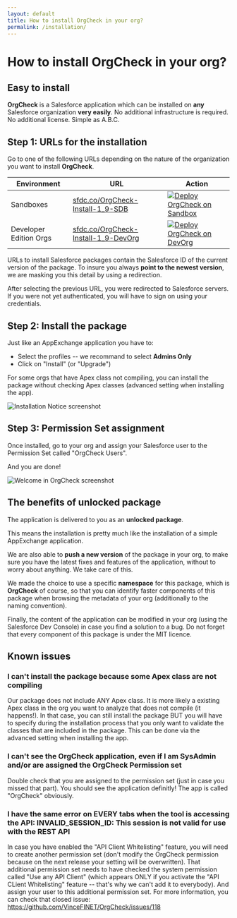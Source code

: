 ```yaml
---
layout: default
title: How to install OrgCheck in your org?
permalink: /installation/
---
```


# How to install OrgCheck in your org?


## Easy to install

**OrgCheck** is a Salesforce application which can be installed on **any** Salesforce organization **very easily**. No additional infrastructure is required. No additional license. Simple as A.B.C.


## Step 1: URLs for the installation

Go to one of the following URLs depending on the nature of the organization you want to install **OrgCheck**.

| Environment            | URL                                                                                | Action |
| ---------------------- | ---------------------------------------------------------------------------------- | ------ |
| Sandboxes              | [sfdc.co/OrgCheck-Install-1_9-SDB](https://sfdc.co/OrgCheck-Install-1_9-SDB)       | [![Deploy OrgCheck on Sandbox](../assets/pngs/Install-SDBX.png)](https://sfdc.co/OrgCheck-Install-1_9-SDB) |
| Developer Edition Orgs | [sfdc.co/OrgCheck-Install-1_9-DevOrg](https://sfdc.co/OrgCheck-Install-1_9-DevOrg) | [![Deploy OrgCheck on DevOrg](../assets/pngs/Install-DevEdition.png)](https://sfdc.co/OrgCheck-Install-1_9-DevOrg) |

URLs to install Salesforce packages contain the Salesforce ID of the current version of the package. To insure you always **point to the newest version**, we are masking you this detail by using a redirection.

After selecting the previous URL, you were redirected to Salesforce servers.
If you were not yet authenticated, you will have to sign on using your credentials.


## Step 2: Install the package

Just like an AppExchange application you have to:
- Select the profiles -- we recommand to select **Admins Only**
- Click on "Install" (or "Upgrade")

For some orgs that have Apex class not compiling, you can install the package without checking Apex classes (advanced setting when installing the app).

![Installation Notice screenshot](../images/screenshots/OrgCheck-Screenshot-Install.png)


## Step 3: Permission Set assignment

Once installed, go to your org and assign your Salesforce user to the Permission Set called "OrgCheck Users".

And you are done!

![Welcome in OrgCheck screenshot](../images/screenshots/OrgCheck-Screenshot-Home.png)


## The benefits of unlocked package

The application is delivered to you as an **unlocked package**.

This means the installation is pretty much like the installation of a simple AppExchange application.

We are also able to **push a new version** of the package in your org, to make sure you have the latest fixes and features of the application, without to worry about anything. We take care of this.

We made the choice to use a specific **namespace** for this package, which is __OrgCheck__ of course, so that you can identify faster components of this package when browsing the metadata of your org (additionally to the naming convention).

Finally, the content of the application can be modified in your org (using the Salesforce Dev Console) in case you find a solution to a bug. Do not forget that every component of this package is under the MIT licence.


## Known issues

### I can't install the package because some Apex class are not compiling
Our package does not include ANY Apex class.
It is more likely a existing Apex class in the org you want to analyze that does not compile (it happens!).
In that case, you can still install the package BUT you will have to specify during the installation process that you only want to validate the classes that are included in the package. This can be done via the advanced setting when installing the app.

### I can't see the OrgCheck application, even if I am SysAdmin and/or are assigned the OrgCheck Permission set
Double check that you are assigned to the permission set (just in case you missed that part).
You should see the application definitly!
The app is called "OrgCheck" obviously.

### I have the same error on EVERY tabs when the tool is accessing the API: INVALID_SESSION_ID: This session is not valid for use with the REST API 
In case you have enabled the "API Client Whitelisting" feature, you will need to create another permission set (don't modify the OrgCheck permission because on the next release your setting will be overwritten).
That additional permission set needs to have checked the system permission called "Use any API Client" (which appears ONLY if you activate the "API CLient Whitelisting" feature -- that's why we can't add it to everybody).
And assign your user to this additional permission set.
For more information, you can check that closed issue: https://github.com/VinceFINET/OrgCheck/issues/118


